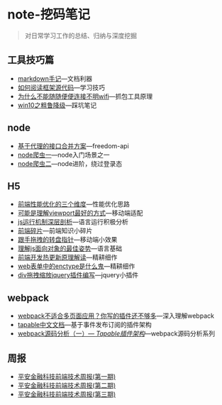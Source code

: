 # note-挖码笔记
>对日常学习工作的总结、归纳与深度挖掘

## 工具技巧篇
- [markdown手记](tools/MK_KEY.md)—文档利器
- [如何阅读框架源代码](tools/read-source.md)—学习技巧
- [为什么不能随随便便连接不明wifi](tools/fiddler.md)—抓包工具原理
- [win10之粗鲁降级](tools/win10.md)—踩坑笔记

## node
- [基于代理的接口合并方案](node/freedom-api.md)—freedom-api
- [node爬虫一](node/reptile.md)—node入门场景之一
- [node爬虫二](node/reptile-advance)—node进阶，绕过登录态

## H5
- [前端性能优化的三个维度](h5/performance.md)—性能优化思路
- [可能是理解viewport最好的方式](h5/viewport.md)—移动端适配
- [js运行机制深层剖析](h5/execute.md)—语言运行积极分析
- [前端碎片](h5/chip.md)—前端知识小碎片
- [跟手拖拽的转盘指针](h5/wheel.md)—移动端小效果
- [理解js面向对象的最佳姿势](h5/oo.md)—语言基础
- [前端开发热更新原理解读](h5/hot.md)—精耕细作
- [web表单中的enctype是什么鬼](h5/enctype.md)—精耕细作
- [div拖拽缩放jquery插件编写](https://github.com/zengwenfu/z-resize)—jquery小插件

## webpack
- [webpack不适合多页面应用？你写的插件还不够多](webpack/webpack-plugin.md)—深入理解webpack
- [tapable中文文档](webpack/tapable.md)—基于事件发布订阅的插件架构
- [webpack源码分析（一）— *Tapable插件架构*](webpack/read-webpack-plugin.md)—webpack源码分析系列

## 周报
- [平安金融科技前端技术周报(第一期)](weekly/one.md)
- [平安金融科技前端技术周报(第二期)](weekly/two.md)
- [平安金融科技前端技术周报(第三期)](weekly/three.md)
